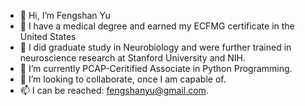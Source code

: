 - 👋 Hi, I’m Fengshan Yu 
- 👀 I have a medical degree and earned my ECFMG certificate in the United States
- 👀 I did graduate study in Neurobiology and were further trained in neuroscience research at Stanford University and NIH.
- 🌱 I’m currently PCAP-Ceritified Associate in Python Programming.
- 💞️ I’m looking to collaborate, once I am capable of.
- 📫 I can be reached: fengshanyu@gmail.com.

<!---
fengshan3618/fengshan3618 is a ✨ special ✨ repository because its `README.md` (this file) appears on your GitHub profile.

